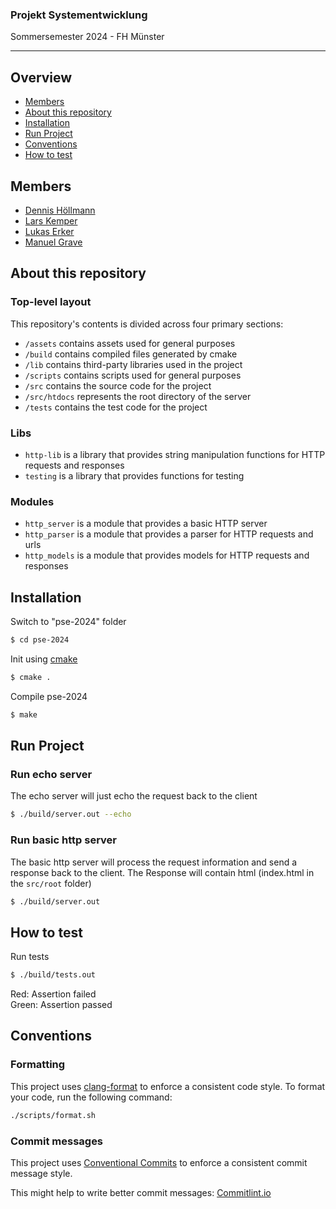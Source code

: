 <h3>Projekt Systementwicklung</h3>
<p>Sommersemester 2024 - FH Münster</p>

---

## Overview

- [Members](https://git.fh-muenster.de/dh687982/pse-2024#members)
- [About this repository](https://git.fh-muenster.de/dh687982/pse-2024#about-this-repository)
- [Installation](https://git.fh-muenster.de/dh687982/pse-2024#installation)
- [Run Project](https://git.fh-muenster.de/dh687982/pse-2024#run-project)
- [Conventions](https://git.fh-muenster.de/dh687982/pse-2024#conventions)
- [How to test](https://git.fh-muenster.de/dh687982/pse-2024#how-to-test)

## Members

- [Dennis Höllmann](https://git.fh-muenster.de/dh687982)
- [Lars Kemper](https://git.fh-muenster.de/lk297162)
- [Lukas Erker](https://git.fh-muenster.de/le009249)
- [Manuel Grave](https://git.fh-muenster.de/mg573007)

## About this repository

### Top-level layout

This repository's contents is divided across four primary sections:

- `/assets` contains assets used for general purposes
- `/build` contains compiled files generated by cmake
- `/lib` contains third-party libraries used in the project
- `/scripts` contains scripts used for general purposes
- `/src` contains the source code for the project
- `/src/htdocs` represents the root directory of the server
- `/tests` contains the test code for the project

### Libs

- `http-lib` is a library that provides string manipulation functions for HTTP requests and responses
- `testing` is a library that provides functions for testing

### Modules

- `http_server` is a module that provides a basic HTTP server
- `http_parser` is a module that provides a parser for HTTP requests and urls
- `http_models` is a module that provides models for HTTP requests and responses

## Installation

Switch to "pse-2024" folder

```sh
$ cd pse-2024
```

Init using [cmake](https://cmake.org/)

```sh
$ cmake .
```

Compile pse-2024

```sh
$ make
```

## Run Project

### Run echo server

The echo server will just echo the request back to the client

```sh
$ ./build/server.out --echo
```

### Run basic http server

The basic http server will process the request information and send a response back to the client.
The Response will contain html (index.html in the `src/root` folder)

```sh
$ ./build/server.out
```

## How to test

Run tests

```sh
$ ./build/tests.out
```

Red: Assertion failed  
Green: Assertion passed

## Conventions

### Formatting

This project uses [clang-format](https://clang.llvm.org/docs/ClangFormat.html) to enforce a consistent code style. To format your code, run the following command:

```sh
./scripts/format.sh
```

### Commit messages

This project uses [Conventional Commits](https://www.conventionalcommits.org/en/v1.0.0/) to enforce a consistent commit message style.

This might help to write better commit messages: [Commitlint.io](https://commitlint.io/)